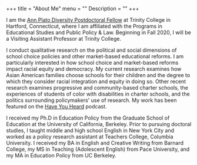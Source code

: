 +++
title = "About Me"
menu = ""
Description = ""
+++

I am the [Ann Plato Diversity Postdoctoral Fellow](http://internet2.trincoll.edu/FacProfiles/Default.aspx?fid=1200195) at Trinity College in Hartford, Connecticut, where I am affiliated with the Programs in Educational Studies and Public Policy & Law. Beginning in Fall 2020, I will be a Visiting Assistant Professor at Trinity College.

I conduct qualitative research on the political and social dimensions of school choice policies and other market-based educational reforms. I am particularly interested in how school choice and market-based reforms impact racial equity and democracy. My current research examines how Asian American families choose schools for their children and the degree to which they consider racial integration and equity in doing so. Other recent research examines progressive and community-based charter schools, the experiences of students of color with disabilities in charter schools, and the politics surrounding policymakers' use of research. My work has been featured on the [Have You Heard](https://soundcloud.com/haveyouheardpodcast/progressive-charters) podcast.

I received my Ph.D in Education Policy from the Graduate School of Education at the University of California, Berkeley. Prior to pursuing doctoral studies, I taught middle and high school English in New York City and worked as a policy research assistant at Teachers College, Columbia University. I received my BA in English and Creative Writing from Barnard College, my MS in Teaching (Adolescent English) from Pace University, and my MA in Education Policy from UC Berkeley.
